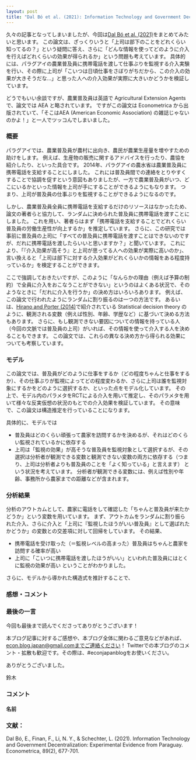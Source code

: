```yaml
---
layout: post
title: "Dal Bó et al. (2021): Information Technology and Government Decentralization: Experimental Evidence from Paraguay"
---
```


久々の記事となってしまいましたが、今回は[Dal Bó et al. (2021)](https://www.econometricsociety.org/publications/econometrica/2021/03/01/information-technology-and-government-decentralization)をまとめてみたいと思います。
この論文は、ざっくりいうと「上司は部下のことをどれくらい知ってるの？」という疑問に答え、さらに「どんな情報を使ってどのように介入を行えばどれくらいの効果が得られるか」という問題も考えています。
具体的には、パラグアイの農業普及員に携帯電話を渡して仕事ぶりを監視する介入実験を行い、その際に上司が「こいつは日頃仕事をさぼりがちだから、この介入の効果が大きそうだな...」と思った人への介入効果が実際に大きいかどうかを検証しています。

どうでもいい余談ですが、農業普及員は英語で Agricultural Extension Agents で、論文では AEA と略されています。
ですがこの論文は Econometrica から出版されていて、「そこはAEA (American Economic Association) の雑誌じゃないのかよ！」と一人でツッコんでしまいました。

### 概要

パラグアイでは、農業普及員が農村に出向き、農民が農業生産量を増やすための助けをします。
例えば、生産物の販売に関するアドバイスを行ったり、農協を紹介したり、といった具合です。
2014年、パラグアイの農水省は農業普及員に携帯電話を支給することにしました。
これには普及員間での連絡をとりやすくすることで協調を促すという意図もありましたが、一方で農業普及員がいつ、どこにいるかといった情報を上司が手にすることができるようにもなります。
つまり、上司が普及員の仕事ぶりを監視することができるようになるのです。

しかし、農業普及員全員に携帯電話を支給するだけのリソースはなかったため、論文の著者らと協力して、ランダムに決められた普及員に携帯電話を渡すことにしました。
これを用い、著者らはまず「携帯電話を支給することでどれくらい普及員の労働生産性が向上するか」を推定しています。
さらに、この研究では事前に普及員の上司に「すべての普及員に携帯電話を渡すことはできないのですが、だれに携帯電話を渡したらいいと思いますか？」と聞いています。
これにより、「『介入効果が高そう』と上司が思ってる人への効果が実際に高いのか」、言い換えると「上司は部下に対する介入効果がどれくらいかの情報をある程度持っているか」を検定することができます。

ここで強調しておきたいですが、このように「なんらかの理由（例えば予算の制約）で全員に介入をおこなうことができない」というのはよくある状況で、そのようなときに「だれに介入を行うか」の決め方はいろいろあります。
例えば、この論文で行われたようにランダムに割り振るのは一つの方法です。
あるいは、[Hirano and Porter (2014)](https://www.sciencedirect.com/science/article/pii/S1573441220300040)で紹介されている Statistical decision theory のように、観測される変数（例えば性別、年齢、学歴など）に基づいて決める方法もあります。
さらに、もし観測できない要因についての情報を持っている人（今回の文脈では普及員の上司）がいれば、その情報を使って介入する人を決めることもできます。
この論文では、これらの異なる決め方から得られる効果についても考察しています。

### モデル

この論文では、普及員がどのように仕事をするか（どの程度ちゃんと仕事をするか）、その仕事ぶりが監視によってどの程度変わるか、さらに上司は誰を監視対象にするかをどのように選択するか、といった点をモデル化しています。
その上で、モデル内のパラメタをRCTによる介入を用いて推定し、そのパラメタを用いて様々な反実仮想の状況のもとでの介入効果を検証しています。
その意味で、この論文は構造推定を行っていることになります。

具体的に、モデルでは
- 普及員はどのくらい頑張って農家を訪問するかを決めるが、それはどのくらい監視されているかに依存する
- 上司は「監視の効果」が高そうな普及員を監視対象として選択するが、その選択は分析者が観測できる変数と観測できない変数の両方に依存する（つまり、上司は分析者よりも普及員のことを「よく知っている」と言えます）
という状況を考えています。
分析者が観測できる変数には、例えば性別や年齢、事務所から農家までの距離などが含まれます。

### 分析結果

分析のアウトカムとして、農家に電話をして確認した「ちゃんと普及員が来たかどうか」という変数を用いています。
まず、アウトカムをランダムに割り振られた介入、さらに介入と「上司に『監視したほうがいい普及員』として選ばれたかどうか」の変数との交差項に対して回帰をしています。
その結果、
- 携帯電話を受け取った（＝監視レベルの高まった）普及員はちゃんと農家を訪問する確率が高い
- 上司に「こいつに携帯電話を渡したほうがいい」といわれた普及員にはとくに監視の効果が高い
ということがわかりました。

さらに、モデルから導かれた構造式を推計することで、



### 感想・コメント



### 最後の一言

今回も最後まで読んでくださってありがとうございます！

本ブログ記事に対するご感想や、本ブログ全体に関わるご意見などがあれば、econ.blog.japan@gmail.comまでご連絡ください！
Twitterでの本ブログのコメント・拡散も歓迎です。その際は、#econjapanblogをお使いください。

ありがとうございました。

鈴木

### **コメント**

#### 名前

### **文献：**

Dal Bó, E., Finan, F., Li, N. Y., & Schechter, L. (2021). Information Technology and Government Decentralization: Experimental Evidence from Paraguay. Econometrica, 89(2), 677-701.